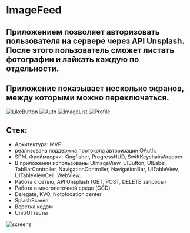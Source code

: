 # ImageFeed

## Приложением позволяет авторизовать пользователя на сервере через API Unsplash. После этого пользователь сможет листать фотографии и лайкать каждую по отдельности.
## Приложение показывает несколько экранов, между которыми можно переключаться.

![LikeButton](https://user-images.githubusercontent.com/97784424/225262396-af0900ee-da93-454f-8739-c12648ec1ece.gif)
![Auth](https://user-images.githubusercontent.com/97784424/225262402-f1c870e8-928c-42f4-8f62-206c14a53e58.gif)
![ImageList](https://user-images.githubusercontent.com/97784424/225262407-849f4e21-25f4-435e-8009-4f87ee98e5cf.gif)
![Profile](https://user-images.githubusercontent.com/97784424/225263632-a33f72f8-110c-452e-a512-ea99d9e0db3a.gif)

## Стек:
* Архитектура: MVP 
* реализована поддержка протокола авторизации OAuth. 
* SPM. Фреймворки: Kingfisher, ProgressHUD, SwiftKeychainWrapper
* В приложении использованы UImageView, UIButton, UILabel, TabBarController, NavigationController, NavigationBar, UITableView, UITableViewCell, WebView.
* Работа с сетью, API Unsplash (GET, POST, DELETE запросы)
* Работа в многопоточной среде (GCD)
* Delegate, KVO, Notofocation center
* SplashScreen
* Верстка кодом 
* Unit/UI тесты 

![screens](https://user-images.githubusercontent.com/97784424/225261987-3fa9a567-b8b2-4933-aaba-e10ac04fcffa.jpg)
